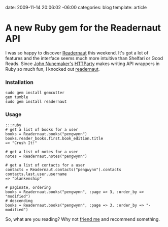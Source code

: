 date: 2009-11-14 20:06:02 -06:00
categories: blog
template: article

# A new Ruby gem for the Readernaut API
I was so happy to discover <a href="http://readernaut.com">Readernaut</a> this weekend. It's got a lot of features and the interface seems much more intuitive than Shelfari or Good Reads. Since <a href="http://railstips.org">John Nunemaker's</a> <a href="http://httparty.rubyforge.org/">HTTParty</a> makes writing API wrappers in Ruby so much fun, I knocked out <a href="http://gemcutter.org/gems/readernaut">readernaut</a>.
<!--more-->

### Installation

    sudo gem install gemcutter
    gem tumble
    sudo gem install readernaut

### Usage

    :::ruby
    # get a list of books for a user
    books = Readernaut.books("pengwynn")
    books.reader_books.first.book_edition.title
    => "Crush It!"

    # get a list of notes for a user
    notes = Readernaut.notes("pengwynn")

    # get a list of contacts for a user 
    contacts = Readernaut.contacts("pengwynn").contacts
    contacts.last.user.username
    => "blankenship"

    # paginate, ordering
    books = Readernaut.books("pengwynn", :page => 3, :order_by => "modified")
    # descending
    books = Readernaut.books("pengwynn", :page => 3, :order_by => "-modified")


So, what are you reading? Why not [friend me](http://readernaut.com/pengwynn) and recommend something.

